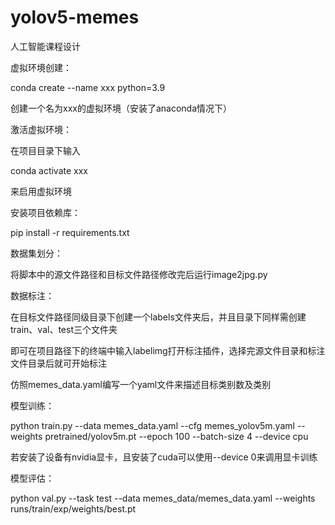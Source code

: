# yolov5-memes
人工智能课程设计

虚拟环境创建：

conda create --name xxx python=3.9

创建一个名为xxx的虚拟环境（安装了anaconda情况下）


激活虚拟环境：

在项目目录下输入

conda activate xxx

来启用虚拟环境


安装项目依赖库：

pip install -r requirements.txt


数据集划分：

将脚本中的源文件路径和目标文件路径修改完后运行image2jpg.py


数据标注：

在目标文件路径同级目录下创建一个labels文件夹后，并且目录下同样需创建train、val、test三个文件夹

即可在项目路径下的终端中输入labelimg打开标注插件，选择完源文件目录和标注文件目录后就可开始标注

仿照memes_data.yaml编写一个yaml文件来描述目标类别数及类别

模型训练：

python train.py --data memes_data.yaml --cfg memes_yolov5m.yaml --weights pretrained/yolov5m.pt --epoch 100 --batch-size 4 --device cpu

若安装了设备有nvidia显卡，且安装了cuda可以使用--device 0来调用显卡训练


模型评估：

python val.py --task test --data memes_data/memes_data.yaml --weights runs/train/exp/weights/best.pt 







